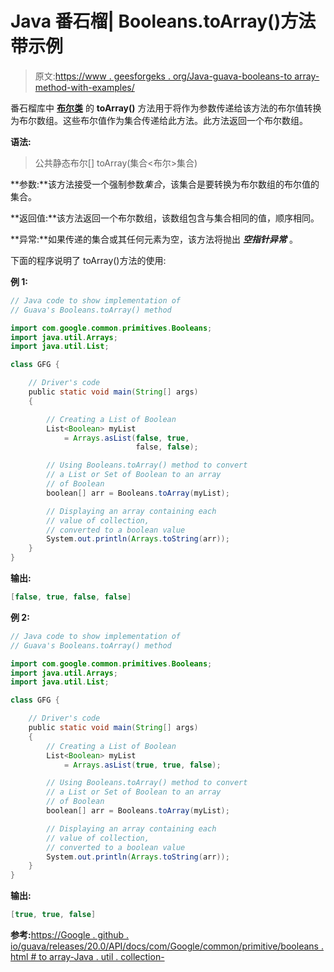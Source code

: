 # Java 番石榴| Booleans.toArray()方法带示例

> 原文:[https://www . geesforgeks . org/Java-guava-booleans-to array-method-with-examples/](https://www.geeksforgeeks.org/java-guava-booleans-toarray-method-with-examples/)

番石榴库中 **[布尔类](https://www.geeksforgeeks.org/booleans-class-guava-java/)** 的 **toArray()** 方法用于将作为参数传递给该方法的布尔值转换为布尔数组。这些布尔值作为集合传递给此方法。此方法返回一个布尔数组。

**语法:**

> 公共静态布尔[] toArray(集合<布尔>集合)

**参数:**该方法接受一个强制参数*集合*，该集合是要转换为布尔数组的布尔值的集合。

**返回值:**该方法返回一个布尔数组，该数组包含与集合相同的值，顺序相同。

**异常:**如果传递的集合或其任何元素为空，该方法将抛出 ***空指针异常*** 。

下面的程序说明了 toArray()方法的使用:

**例 1:**

```java
// Java code to show implementation of
// Guava's Booleans.toArray() method

import com.google.common.primitives.Booleans;
import java.util.Arrays;
import java.util.List;

class GFG {

    // Driver's code
    public static void main(String[] args)
    {

        // Creating a List of Boolean
        List<Boolean> myList
            = Arrays.asList(false, true,
                            false, false);

        // Using Booleans.toArray() method to convert
        // a List or Set of Boolean to an array
        // of Boolean
        boolean[] arr = Booleans.toArray(myList);

        // Displaying an array containing each
        // value of collection,
        // converted to a boolean value
        System.out.println(Arrays.toString(arr));
    }
}
```

**输出:**

```java
[false, true, false, false]

```

**例 2:**

```java
// Java code to show implementation of
// Guava's Booleans.toArray() method

import com.google.common.primitives.Booleans;
import java.util.Arrays;
import java.util.List;

class GFG {

    // Driver's code
    public static void main(String[] args)
    {
        // Creating a List of Boolean
        List<Boolean> myList
            = Arrays.asList(true, true, false);

        // Using Booleans.toArray() method to convert
        // a List or Set of Boolean to an array
        // of Boolean
        boolean[] arr = Booleans.toArray(myList);

        // Displaying an array containing each
        // value of collection,
        // converted to a boolean value
        System.out.println(Arrays.toString(arr));
    }
}
```

**输出:**

```java
[true, true, false]

```

**参考:**[https://Google . github . io/guava/releases/20.0/API/docs/com/Google/common/primitive/booleans . html # to array-Java . util . collection-](https://google.github.io/guava/releases/20.0/api/docs/com/google/common/primitives/Booleans.html#toArray-java.util.Collection-)